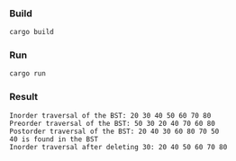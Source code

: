 ### Build

```bash
cargo build
```

### Run

```bash
cargo run
```

### Result

```
Inorder traversal of the BST: 20 30 40 50 60 70 80
Preorder traversal of the BST: 50 30 20 40 70 60 80
Postorder traversal of the BST: 20 40 30 60 80 70 50
40 is found in the BST
Inorder traversal after deleting 30: 20 40 50 60 70 80
```